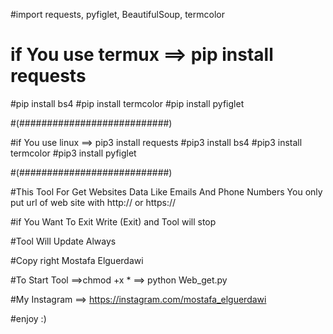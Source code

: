 #import requests, pyfiglet, BeautifulSoup, termcolor

# if You use termux ==> pip install requests
#pip install bs4
#pip install termcolor
#pip install pyfiglet

#(###########################)

#if You use linux ==> pip3 install requests
#pip3 install bs4
#pip3 install termcolor
#pip3 install pyfiglet

#(###########################)

#This Tool For Get Websites Data Like Emails And Phone Numbers You only put url of web site with http:// or https://

#if You Want To Exit Write (Exit) and Tool will stop

#Tool Will Update Always

#Copy right Mostafa Elguerdawi

#To Start Tool ==>chmod +x *
==> python Web_get.py

#My Instagram ==> https://instagram.com/mostafa_elguerdawi

#enjoy :)
